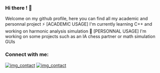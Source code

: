 ### Hi there ! 👋

Welcome on my github profile, here you can find all my academic and personnal project ⚡ 
[ACADEMIC USAGE] I'm currently learning C++ and working on harmonic analysis simulation 🌱
[PERSONNAL USAGE] I'm working on some projects such as an IA chess partner or math simulation GUIs

### Connect with me:
[![img_contact](.\img\globe-light.svg)](www.linkedin.com/in/riviere-maxime#gh-light-mode-only)
[![img_contact](.\img\globe-light.svg)](www.linkedin.com/in/riviere-maxime#gh-dark-mode-only)
